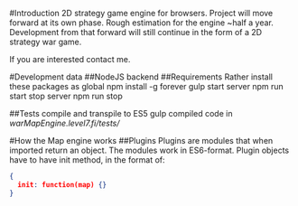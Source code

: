 #Introduction
2D strategy game engine for browsers. Project will move forward at its own phase. Rough estimation for the engine ~half a year.
Development from that forward will still continue in the form of a 2D strategy war game.

If you are interested contact me.

#Development data
##NodeJS backend
##Requirements
Rather install these packages as global
    npm install -g forever gulp
start server
    npm run start
stop server
    npm run stop

##Tests
compile and transpile to ES5
    gulp
compiled code in *warMapEngine.level7.fi/tests/*

#How the Map engine works
##Plugins
Plugins are modules that when imported return an object. The modules work in ES6-format.
Plugin objects have to have init method, in the format of:
```json
{
  init: function(map) {}
}
```

